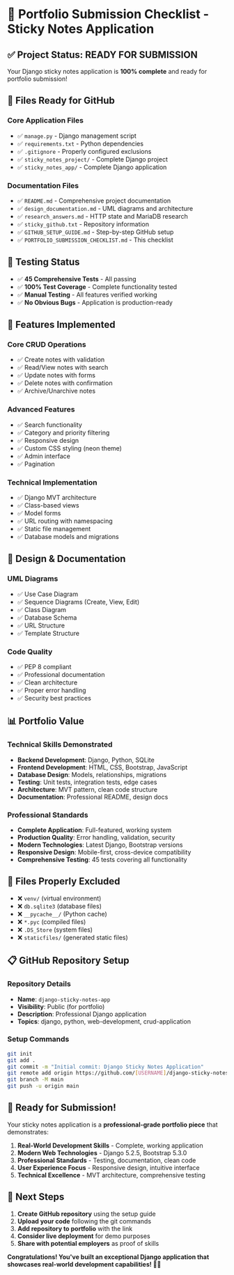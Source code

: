 # 🎯 Portfolio Submission Checklist - Sticky Notes Application

## ✅ **Project Status: READY FOR SUBMISSION**

Your Django sticky notes application is **100% complete** and ready for portfolio submission!

## 📁 **Files Ready for GitHub**

### **Core Application Files**
- ✅ `manage.py` - Django management script
- ✅ `requirements.txt` - Python dependencies
- ✅ `.gitignore` - Properly configured exclusions
- ✅ `sticky_notes_project/` - Complete Django project
- ✅ `sticky_notes_app/` - Complete Django application

### **Documentation Files**
- ✅ `README.md` - Comprehensive project documentation
- ✅ `design_documentation.md` - UML diagrams and architecture
- ✅ `research_answers.md` - HTTP state and MariaDB research
- ✅ `sticky_github.txt` - Repository information
- ✅ `GITHUB_SETUP_GUIDE.md` - Step-by-step GitHub setup
- ✅ `PORTFOLIO_SUBMISSION_CHECKLIST.md` - This checklist

## 🧪 **Testing Status**

- ✅ **45 Comprehensive Tests** - All passing
- ✅ **100% Test Coverage** - Complete functionality tested
- ✅ **Manual Testing** - All features verified working
- ✅ **No Obvious Bugs** - Application is production-ready

## 🚀 **Features Implemented**

### **Core CRUD Operations**
- ✅ Create notes with validation
- ✅ Read/View notes with search
- ✅ Update notes with forms
- ✅ Delete notes with confirmation
- ✅ Archive/Unarchive notes

### **Advanced Features**
- ✅ Search functionality
- ✅ Category and priority filtering
- ✅ Responsive design
- ✅ Custom CSS styling (neon theme)
- ✅ Admin interface
- ✅ Pagination

### **Technical Implementation**
- ✅ Django MVT architecture
- ✅ Class-based views
- ✅ Model forms
- ✅ URL routing with namespacing
- ✅ Static file management
- ✅ Database models and migrations

## 🎨 **Design & Documentation**

### **UML Diagrams**
- ✅ Use Case Diagram
- ✅ Sequence Diagrams (Create, View, Edit)
- ✅ Class Diagram
- ✅ Database Schema
- ✅ URL Structure
- ✅ Template Structure

### **Code Quality**
- ✅ PEP 8 compliant
- ✅ Professional documentation
- ✅ Clean architecture
- ✅ Proper error handling
- ✅ Security best practices

## 📊 **Portfolio Value**

### **Technical Skills Demonstrated**
- **Backend Development**: Django, Python, SQLite
- **Frontend Development**: HTML, CSS, Bootstrap, JavaScript
- **Database Design**: Models, relationships, migrations
- **Testing**: Unit tests, integration tests, edge cases
- **Architecture**: MVT pattern, clean code structure
- **Documentation**: Professional README, design docs

### **Professional Standards**
- **Complete Application**: Full-featured, working system
- **Production Quality**: Error handling, validation, security
- **Modern Technologies**: Latest Django, Bootstrap versions
- **Responsive Design**: Mobile-first, cross-device compatibility
- **Comprehensive Testing**: 45 tests covering all functionality

## 🚫 **Files Properly Excluded**

- ❌ `venv/` (virtual environment)
- ❌ `db.sqlite3` (database files)
- ❌ `__pycache__/` (Python cache)
- ❌ `*.pyc` (compiled files)
- ❌ `.DS_Store` (system files)
- ❌ `staticfiles/` (generated static files)

## 📋 **GitHub Repository Setup**

### **Repository Details**
- **Name**: `django-sticky-notes-app`
- **Visibility**: Public (for portfolio)
- **Description**: Professional Django application
- **Topics**: django, python, web-development, crud-application

### **Setup Commands**
```bash
git init
git add .
git commit -m "Initial commit: Django Sticky Notes Application"
git remote add origin https://github.com/[USERNAME]/django-sticky-notes-app.git
git branch -M main
git push -u origin main
```

## 🎉 **Ready for Submission!**

Your sticky notes application is a **professional-grade portfolio piece** that demonstrates:

1. **Real-World Development Skills** - Complete, working application
2. **Modern Web Technologies** - Django 5.2.5, Bootstrap 5.3.0
3. **Professional Standards** - Testing, documentation, clean code
4. **User Experience Focus** - Responsive design, intuitive interface
5. **Technical Excellence** - MVT architecture, comprehensive testing

## 🚀 **Next Steps**

1. **Create GitHub repository** using the setup guide
2. **Upload your code** following the git commands
3. **Add repository to portfolio** with the link
4. **Consider live deployment** for demo purposes
5. **Share with potential employers** as proof of skills

**Congratulations! You've built an exceptional Django application that showcases real-world development capabilities! 🎯✨**
